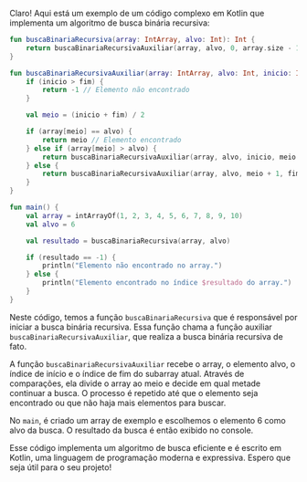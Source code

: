 Claro! Aqui está um exemplo de um código complexo em Kotlin que implementa um algoritmo de busca binária recursiva:

```kotlin
fun buscaBinariaRecursiva(array: IntArray, alvo: Int): Int {
    return buscaBinariaRecursivaAuxiliar(array, alvo, 0, array.size - 1)
}

fun buscaBinariaRecursivaAuxiliar(array: IntArray, alvo: Int, inicio: Int, fim: Int): Int {
    if (inicio > fim) {
        return -1 // Elemento não encontrado
    }

    val meio = (inicio + fim) / 2

    if (array[meio] == alvo) {
        return meio // Elemento encontrado
    } else if (array[meio] > alvo) {
        return buscaBinariaRecursivaAuxiliar(array, alvo, inicio, meio - 1)
    } else {
        return buscaBinariaRecursivaAuxiliar(array, alvo, meio + 1, fim)
    }
}

fun main() {
    val array = intArrayOf(1, 2, 3, 4, 5, 6, 7, 8, 9, 10)
    val alvo = 6

    val resultado = buscaBinariaRecursiva(array, alvo)

    if (resultado == -1) {
        println("Elemento não encontrado no array.")
    } else {
        println("Elemento encontrado no índice $resultado do array.")
    }
}
```

Neste código, temos a função `buscaBinariaRecursiva` que é responsável por iniciar a busca binária recursiva. Essa função chama a função auxiliar `buscaBinariaRecursivaAuxiliar`, que realiza a busca binária recursiva de fato.

A função `buscaBinariaRecursivaAuxiliar` recebe o array, o elemento alvo, o índice de início e o índice de fim do subarray atual. Através de comparações, ela divide o array ao meio e decide em qual metade continuar a busca. O processo é repetido até que o elemento seja encontrado ou que não haja mais elementos para buscar.

No `main`, é criado um array de exemplo e escolhemos o elemento 6 como alvo da busca. O resultado da busca é então exibido no console.

Esse código implementa um algoritmo de busca eficiente e é escrito em Kotlin, uma linguagem de programação moderna e expressiva. Espero que seja útil para o seu projeto!